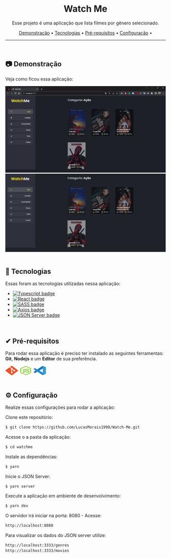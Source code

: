 <h1 align="center">Watch Me</h1>

<p align="center">Esse projeto é uma aplicação que lista filmes por gênero selecionado.</p>

<p align="center">
 <a href="#demonstracao">Demonstração</a> •
 <a href="#tecnologias">Tecnologias</a> • 
 <a href="#pre-requisitos">Pré-requisitos</a> • 
 <a href="#configuracao">Configuração</a> • 
</p>
<hr />
<br />

<h2 id="demonstracao"> 📷 Demonstração </h1> 
<p> Veja como ficou essa aplicação: </p>
<div align="center">
  <img src="./github/watch-me.gif" alt="WatchMe gif" title="WatchMe"  />
  <img src="./github/img-1.jpg" alt="WatcMe image" title="WatchMe"  />
</div>
<br />  

<h2 id="tecnologias"> 🚀 Tecnologias </h2> 
<p> Essas foram as tecnologias utilizadas nessa aplicação: </p>
<div>
  <ul>
    <li>
     <a href="https://www.typescriptlang.org/" target="_blank">
      <img src= "https://img.shields.io/badge/typescript-%23007ACC.svg?style=for-the-badge&logo=typescript&logoColor=white" alt="Typescript badge" title="Typescript" />
     </a> 
    </li> 
    <li>
     <a href="https://reactjs.org/" target="_blank">
      <img src= "https://img.shields.io/badge/react-%2320232a.svg?style=for-the-badge&logo=react&logoColor=%2361DAFB" alt="React badge" title="React" />
     </a>
    </li>
    <li>
     <a href="https://sass-lang.com/" target="_blank">
       <img src= "https://img.shields.io/badge/SASS-hotpink.svg?style=for-the-badge&logo=SASS&logoColor=white" alt="SASS badge" title="SASS" />
     </a> 
    </li>
    <li>
      <a href="https://axios-http.com/" target="_blank">
       <img src= "https://img.shields.io/badge/-Axios-blueviolet" width="55px" alt="Axios badge" title="Axios" />
      </a>
    </li>
    <li>
     <a href="https://www.npmjs.com/package/json-server" target="_blank">
       <img src= "https://img.shields.io/badge/-JSON%20Server-lightgrey" width="108px" alt="JSON Server badge" title="JSON Server" />
     </a>
    </li>
  </ul>
</div>
<br />

<h2 id="pre-requisitos"> ✔ Pré-requisitos </h1> 
<p> Para rodar essa aplicação é preciso ter instalado as seguintes ferramentas: <strong>Git</strong>, <strong>Nodejs</strong> e um <strong>Editor</strong> de sua preferência.</p>
<div>
 <a href="https://git-scm.com/" target="_blank" style="text-decoration:none">
  <img src="https://raw.githubusercontent.com/devicons/devicon/master/icons/git/git-original.svg" height="30" width="40" alt="git icon" title="Git" /> 
 </a>
 <span></span>
 <a href="https://nodejs.org/en/" target="_blank" style="text-decoration:none">
  <img src="https://raw.githubusercontent.com/devicons/devicon/master/icons/nodejs/nodejs-original.svg" height="30" width="40" alt="node.js icon" title="NodeJs" />
 </a>
 <a href="https://code.visualstudio.com/" target="_blank" style="text-decoration:none">
   <img src="https://raw.githubusercontent.com/devicons/devicon/master/icons/vscode/vscode-original.svg" height="30" width="40" alt="vscode icon" title="Visual Studio Code" />
 </a>
</div>  
<br />

<h2 id="configuracao"> ⚙ Configuração </h2>
<p> Realize essas configurações para rodar a aplicação: </p>
<p> Clone este repositório:</p>

```bash
$ git clone https://github.com/LucasMorais1998/Watch-Me.git
```

<p> Acesse o a pasta da aplicação:</p>

```bash
$ cd watchme
```

<p> Instale as dependências:</p>

```bash
$ yarn
```

<p> Inicie o JSON Server:</p>

```bash
$ yarn server
```

<p> Execute a aplicação em ambiente de desenvolvimento:</p>

```bash
$ yarn dev
```

<p> O servidor irá iniciar na porta: 8080 - Acesse: </p>

```bash
http://localhost:8080
```

<p> Para visualizar os dados do JSON server utilize: </p>

```bash
http://localhost:3333/genres
http://localhost:3333/movies
```
